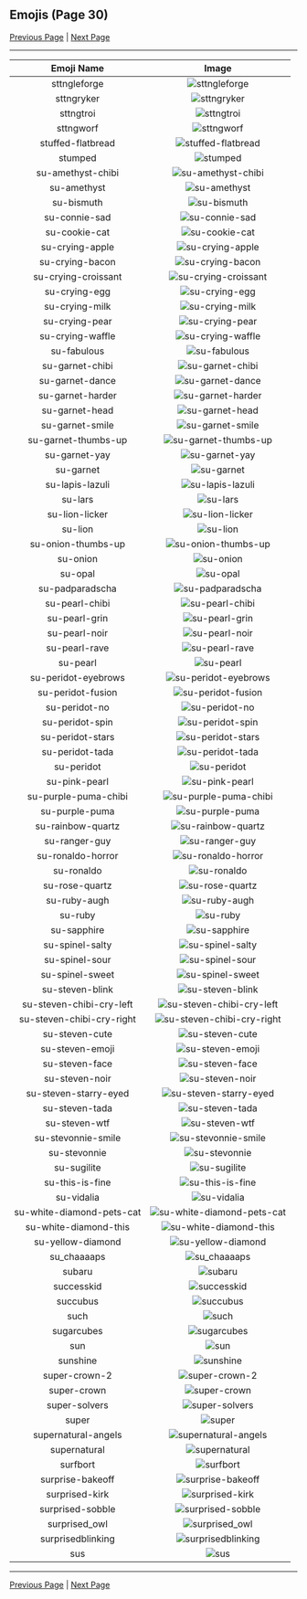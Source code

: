 
  ## Emojis (Page 30)

  [Previous Page](/docs/lgbtintech/page-s-0029.md)
   | [Next Page](/docs/lgbtintech/page-s-0031.md)

  <hr />

  |Emoji Name|Image|
  | :-: | :-: |
  |sttngleforge| ![sttngleforge](/emojis/lgbtintech/sttngleforge.png)|
  |sttngryker| ![sttngryker](/emojis/lgbtintech/sttngryker.png)|
  |sttngtroi| ![sttngtroi](/emojis/lgbtintech/sttngtroi.png)|
  |sttngworf| ![sttngworf](/emojis/lgbtintech/sttngworf.png)|
  |stuffed-flatbread| ![stuffed-flatbread](/emojis/lgbtintech/stuffed-flatbread.png)|
  |stumped| ![stumped](/emojis/lgbtintech/stumped.png)|
  |su-amethyst-chibi| ![su-amethyst-chibi](/emojis/lgbtintech/su-amethyst-chibi.png)|
  |su-amethyst| ![su-amethyst](/emojis/lgbtintech/su-amethyst.png)|
  |su-bismuth| ![su-bismuth](/emojis/lgbtintech/su-bismuth.png)|
  |su-connie-sad| ![su-connie-sad](/emojis/lgbtintech/su-connie-sad.png)|
  |su-cookie-cat| ![su-cookie-cat](/emojis/lgbtintech/su-cookie-cat.png)|
  |su-crying-apple| ![su-crying-apple](/emojis/lgbtintech/su-crying-apple.png)|
  |su-crying-bacon| ![su-crying-bacon](/emojis/lgbtintech/su-crying-bacon.png)|
  |su-crying-croissant| ![su-crying-croissant](/emojis/lgbtintech/su-crying-croissant.png)|
  |su-crying-egg| ![su-crying-egg](/emojis/lgbtintech/su-crying-egg.png)|
  |su-crying-milk| ![su-crying-milk](/emojis/lgbtintech/su-crying-milk.png)|
  |su-crying-pear| ![su-crying-pear](/emojis/lgbtintech/su-crying-pear.png)|
  |su-crying-waffle| ![su-crying-waffle](/emojis/lgbtintech/su-crying-waffle.png)|
  |su-fabulous| ![su-fabulous](/emojis/lgbtintech/su-fabulous.png)|
  |su-garnet-chibi| ![su-garnet-chibi](/emojis/lgbtintech/su-garnet-chibi.png)|
  |su-garnet-dance| ![su-garnet-dance](/emojis/lgbtintech/su-garnet-dance.gif)|
  |su-garnet-harder| ![su-garnet-harder](/emojis/lgbtintech/su-garnet-harder.png)|
  |su-garnet-head| ![su-garnet-head](/emojis/lgbtintech/su-garnet-head.png)|
  |su-garnet-smile| ![su-garnet-smile](/emojis/lgbtintech/su-garnet-smile.png)|
  |su-garnet-thumbs-up| ![su-garnet-thumbs-up](/emojis/lgbtintech/su-garnet-thumbs-up.png)|
  |su-garnet-yay| ![su-garnet-yay](/emojis/lgbtintech/su-garnet-yay.png)|
  |su-garnet| ![su-garnet](/emojis/lgbtintech/su-garnet.png)|
  |su-lapis-lazuli| ![su-lapis-lazuli](/emojis/lgbtintech/su-lapis-lazuli.png)|
  |su-lars| ![su-lars](/emojis/lgbtintech/su-lars.png)|
  |su-lion-licker| ![su-lion-licker](/emojis/lgbtintech/su-lion-licker.png)|
  |su-lion| ![su-lion](/emojis/lgbtintech/su-lion.png)|
  |su-onion-thumbs-up| ![su-onion-thumbs-up](/emojis/lgbtintech/su-onion-thumbs-up.gif)|
  |su-onion| ![su-onion](/emojis/lgbtintech/su-onion.png)|
  |su-opal| ![su-opal](/emojis/lgbtintech/su-opal.png)|
  |su-padparadscha| ![su-padparadscha](/emojis/lgbtintech/su-padparadscha.png)|
  |su-pearl-chibi| ![su-pearl-chibi](/emojis/lgbtintech/su-pearl-chibi.png)|
  |su-pearl-grin| ![su-pearl-grin](/emojis/lgbtintech/su-pearl-grin.png)|
  |su-pearl-noir| ![su-pearl-noir](/emojis/lgbtintech/su-pearl-noir.png)|
  |su-pearl-rave| ![su-pearl-rave](/emojis/lgbtintech/su-pearl-rave.gif)|
  |su-pearl| ![su-pearl](/emojis/lgbtintech/su-pearl.png)|
  |su-peridot-eyebrows| ![su-peridot-eyebrows](/emojis/lgbtintech/su-peridot-eyebrows.png)|
  |su-peridot-fusion| ![su-peridot-fusion](/emojis/lgbtintech/su-peridot-fusion.gif)|
  |su-peridot-no| ![su-peridot-no](/emojis/lgbtintech/su-peridot-no.png)|
  |su-peridot-spin| ![su-peridot-spin](/emojis/lgbtintech/su-peridot-spin.gif)|
  |su-peridot-stars| ![su-peridot-stars](/emojis/lgbtintech/su-peridot-stars.png)|
  |su-peridot-tada| ![su-peridot-tada](/emojis/lgbtintech/su-peridot-tada.gif)|
  |su-peridot| ![su-peridot](/emojis/lgbtintech/su-peridot.png)|
  |su-pink-pearl| ![su-pink-pearl](/emojis/lgbtintech/su-pink-pearl.png)|
  |su-purple-puma-chibi| ![su-purple-puma-chibi](/emojis/lgbtintech/su-purple-puma-chibi.png)|
  |su-purple-puma| ![su-purple-puma](/emojis/lgbtintech/su-purple-puma.png)|
  |su-rainbow-quartz| ![su-rainbow-quartz](/emojis/lgbtintech/su-rainbow-quartz.png)|
  |su-ranger-guy| ![su-ranger-guy](/emojis/lgbtintech/su-ranger-guy.png)|
  |su-ronaldo-horror| ![su-ronaldo-horror](/emojis/lgbtintech/su-ronaldo-horror.png)|
  |su-ronaldo| ![su-ronaldo](/emojis/lgbtintech/su-ronaldo.png)|
  |su-rose-quartz| ![su-rose-quartz](/emojis/lgbtintech/su-rose-quartz.png)|
  |su-ruby-augh| ![su-ruby-augh](/emojis/lgbtintech/su-ruby-augh.png)|
  |su-ruby| ![su-ruby](/emojis/lgbtintech/su-ruby.png)|
  |su-sapphire| ![su-sapphire](/emojis/lgbtintech/su-sapphire.png)|
  |su-spinel-salty| ![su-spinel-salty](/emojis/lgbtintech/su-spinel-salty.png)|
  |su-spinel-sour| ![su-spinel-sour](/emojis/lgbtintech/su-spinel-sour.png)|
  |su-spinel-sweet| ![su-spinel-sweet](/emojis/lgbtintech/su-spinel-sweet.png)|
  |su-steven-blink| ![su-steven-blink](/emojis/lgbtintech/su-steven-blink.gif)|
  |su-steven-chibi-cry-left| ![su-steven-chibi-cry-left](/emojis/lgbtintech/su-steven-chibi-cry-left.png)|
  |su-steven-chibi-cry-right| ![su-steven-chibi-cry-right](/emojis/lgbtintech/su-steven-chibi-cry-right.png)|
  |su-steven-cute| ![su-steven-cute](/emojis/lgbtintech/su-steven-cute.png)|
  |su-steven-emoji| ![su-steven-emoji](/emojis/lgbtintech/su-steven-emoji.png)|
  |su-steven-face| ![su-steven-face](/emojis/lgbtintech/su-steven-face.png)|
  |su-steven-noir| ![su-steven-noir](/emojis/lgbtintech/su-steven-noir.png)|
  |su-steven-starry-eyed| ![su-steven-starry-eyed](/emojis/lgbtintech/su-steven-starry-eyed.png)|
  |su-steven-tada| ![su-steven-tada](/emojis/lgbtintech/su-steven-tada.gif)|
  |su-steven-wtf| ![su-steven-wtf](/emojis/lgbtintech/su-steven-wtf.png)|
  |su-stevonnie-smile| ![su-stevonnie-smile](/emojis/lgbtintech/su-stevonnie-smile.png)|
  |su-stevonnie| ![su-stevonnie](/emojis/lgbtintech/su-stevonnie.png)|
  |su-sugilite| ![su-sugilite](/emojis/lgbtintech/su-sugilite.png)|
  |su-this-is-fine| ![su-this-is-fine](/emojis/lgbtintech/su-this-is-fine.jpg)|
  |su-vidalia| ![su-vidalia](/emojis/lgbtintech/su-vidalia.png)|
  |su-white-diamond-pets-cat| ![su-white-diamond-pets-cat](/emojis/lgbtintech/su-white-diamond-pets-cat.gif)|
  |su-white-diamond-this| ![su-white-diamond-this](/emojis/lgbtintech/su-white-diamond-this.gif)|
  |su-yellow-diamond| ![su-yellow-diamond](/emojis/lgbtintech/su-yellow-diamond.png)|
  |su_chaaaaps| ![su_chaaaaps](/emojis/lgbtintech/su_chaaaaps.png)|
  |subaru| ![subaru](/emojis/lgbtintech/subaru.png)|
  |successkid| ![successkid](/emojis/lgbtintech/successkid.png)|
  |succubus| ![succubus](/emojis/lgbtintech/succubus.png)|
  |such| ![such](/emojis/lgbtintech/such.jpg)|
  |sugarcubes| ![sugarcubes](/emojis/lgbtintech/sugarcubes.png)|
  |sun| ![sun](/emojis/lgbtintech/sun.gif)|
  |sunshine| ![sunshine](/emojis/lgbtintech/sunshine.gif)|
  |super-crown-2| ![super-crown-2](/emojis/lgbtintech/super-crown-2.png)|
  |super-crown| ![super-crown](/emojis/lgbtintech/super-crown.png)|
  |super-solvers| ![super-solvers](/emojis/lgbtintech/super-solvers.png)|
  |super| ![super](/emojis/lgbtintech/super.png)|
  |supernatural-angels| ![supernatural-angels](/emojis/lgbtintech/supernatural-angels.png)|
  |supernatural| ![supernatural](/emojis/lgbtintech/supernatural.png)|
  |surfbort| ![surfbort](/emojis/lgbtintech/surfbort.png)|
  |surprise-bakeoff| ![surprise-bakeoff](/emojis/lgbtintech/surprise-bakeoff.gif)|
  |surprised-kirk| ![surprised-kirk](/emojis/lgbtintech/surprised-kirk.gif)|
  |surprised-sobble| ![surprised-sobble](/emojis/lgbtintech/surprised-sobble.png)|
  |surprised_owl| ![surprised_owl](/emojis/lgbtintech/surprised_owl.gif)|
  |surprisedblinking| ![surprisedblinking](/emojis/lgbtintech/surprisedblinking.gif)|
  |sus| ![sus](/emojis/lgbtintech/sus.png)|

  <hr/>
  
  [Previous Page](/docs/lgbtintech/page-s-0029.md)
   | [Next Page](/docs/lgbtintech/page-s-0031.md)